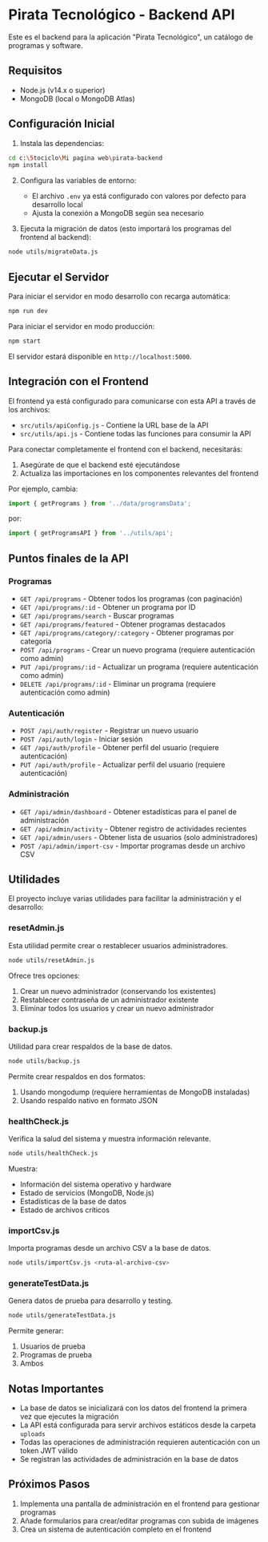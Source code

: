 # Pirata Tecnológico - Backend API

Este es el backend para la aplicación "Pirata Tecnológico", un catálogo de programas y software.

## Requisitos

- Node.js (v14.x o superior)
- MongoDB (local o MongoDB Atlas)

## Configuración Inicial

1. Instala las dependencias:

```bash
cd c:\5tociclo\Mi pagina web\pirata-backend
npm install
```

2. Configura las variables de entorno:
   - El archivo `.env` ya está configurado con valores por defecto para desarrollo local
   - Ajusta la conexión a MongoDB según sea necesario

3. Ejecuta la migración de datos (esto importará los programas del frontend al backend):

```bash
node utils/migrateData.js
```

## Ejecutar el Servidor

Para iniciar el servidor en modo desarrollo con recarga automática:

```bash
npm run dev
```

Para iniciar el servidor en modo producción:

```bash
npm start
```

El servidor estará disponible en `http://localhost:5000`.

## Integración con el Frontend

El frontend ya está configurado para comunicarse con esta API a través de los archivos:

- `src/utils/apiConfig.js` - Contiene la URL base de la API
- `src/utils/api.js` - Contiene todas las funciones para consumir la API

Para conectar completamente el frontend con el backend, necesitarás:

1. Asegúrate de que el backend esté ejecutándose
2. Actualiza las importaciones en los componentes relevantes del frontend

Por ejemplo, cambia:

```javascript
import { getPrograms } from '../data/programsData';
```

por:

```javascript
import { getProgramsAPI } from '../utils/api';
```

## Puntos finales de la API

### Programas

- `GET /api/programs` - Obtener todos los programas (con paginación)
- `GET /api/programs/:id` - Obtener un programa por ID
- `GET /api/programs/search` - Buscar programas
- `GET /api/programs/featured` - Obtener programas destacados
- `GET /api/programs/category/:category` - Obtener programas por categoría
- `POST /api/programs` - Crear un nuevo programa (requiere autenticación como admin)
- `PUT /api/programs/:id` - Actualizar un programa (requiere autenticación como admin)
- `DELETE /api/programs/:id` - Eliminar un programa (requiere autenticación como admin)

### Autenticación

- `POST /api/auth/register` - Registrar un nuevo usuario
- `POST /api/auth/login` - Iniciar sesión
- `GET /api/auth/profile` - Obtener perfil del usuario (requiere autenticación)
- `PUT /api/auth/profile` - Actualizar perfil del usuario (requiere autenticación)

### Administración

- `GET /api/admin/dashboard` - Obtener estadísticas para el panel de administración
- `GET /api/admin/activity` - Obtener registro de actividades recientes
- `GET /api/admin/users` - Obtener lista de usuarios (solo administradores)
- `POST /api/admin/import-csv` - Importar programas desde un archivo CSV

## Utilidades

El proyecto incluye varias utilidades para facilitar la administración y el desarrollo:

### resetAdmin.js

Esta utilidad permite crear o restablecer usuarios administradores.

```bash
node utils/resetAdmin.js
```

Ofrece tres opciones:
1. Crear un nuevo administrador (conservando los existentes)
2. Restablecer contraseña de un administrador existente
3. Eliminar todos los usuarios y crear un nuevo administrador

### backup.js

Utilidad para crear respaldos de la base de datos.

```bash
node utils/backup.js
```

Permite crear respaldos en dos formatos:
1. Usando mongodump (requiere herramientas de MongoDB instaladas)
2. Usando respaldo nativo en formato JSON

### healthCheck.js

Verifica la salud del sistema y muestra información relevante.

```bash
node utils/healthCheck.js
```

Muestra:
- Información del sistema operativo y hardware
- Estado de servicios (MongoDB, Node.js)
- Estadísticas de la base de datos
- Estado de archivos críticos

### importCsv.js

Importa programas desde un archivo CSV a la base de datos.

```bash
node utils/importCsv.js <ruta-al-archivo-csv>
```

### generateTestData.js

Genera datos de prueba para desarrollo y testing.

```bash
node utils/generateTestData.js
```

Permite generar:
1. Usuarios de prueba
2. Programas de prueba
3. Ambos

## Notas Importantes

- La base de datos se inicializará con los datos del frontend la primera vez que ejecutes la migración
- La API está configurada para servir archivos estáticos desde la carpeta `uploads`
- Todas las operaciones de administración requieren autenticación con un token JWT válido
- Se registran las actividades de administración en la base de datos

## Próximos Pasos

1. Implementa una pantalla de administración en el frontend para gestionar programas
2. Añade formularios para crear/editar programas con subida de imágenes
3. Crea un sistema de autenticación completo en el frontend
